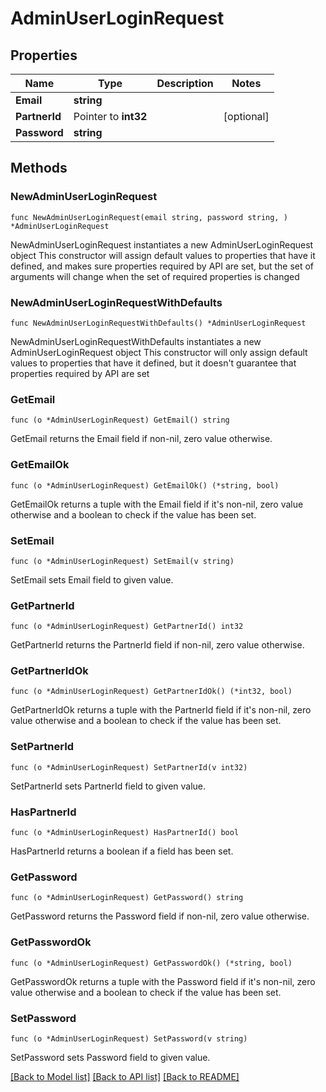 # AdminUserLoginRequest

## Properties

Name | Type | Description | Notes
------------ | ------------- | ------------- | -------------
**Email** | **string** |  | 
**PartnerId** | Pointer to **int32** |  | [optional] 
**Password** | **string** |  | 

## Methods

### NewAdminUserLoginRequest

`func NewAdminUserLoginRequest(email string, password string, ) *AdminUserLoginRequest`

NewAdminUserLoginRequest instantiates a new AdminUserLoginRequest object
This constructor will assign default values to properties that have it defined,
and makes sure properties required by API are set, but the set of arguments
will change when the set of required properties is changed

### NewAdminUserLoginRequestWithDefaults

`func NewAdminUserLoginRequestWithDefaults() *AdminUserLoginRequest`

NewAdminUserLoginRequestWithDefaults instantiates a new AdminUserLoginRequest object
This constructor will only assign default values to properties that have it defined,
but it doesn't guarantee that properties required by API are set

### GetEmail

`func (o *AdminUserLoginRequest) GetEmail() string`

GetEmail returns the Email field if non-nil, zero value otherwise.

### GetEmailOk

`func (o *AdminUserLoginRequest) GetEmailOk() (*string, bool)`

GetEmailOk returns a tuple with the Email field if it's non-nil, zero value otherwise
and a boolean to check if the value has been set.

### SetEmail

`func (o *AdminUserLoginRequest) SetEmail(v string)`

SetEmail sets Email field to given value.


### GetPartnerId

`func (o *AdminUserLoginRequest) GetPartnerId() int32`

GetPartnerId returns the PartnerId field if non-nil, zero value otherwise.

### GetPartnerIdOk

`func (o *AdminUserLoginRequest) GetPartnerIdOk() (*int32, bool)`

GetPartnerIdOk returns a tuple with the PartnerId field if it's non-nil, zero value otherwise
and a boolean to check if the value has been set.

### SetPartnerId

`func (o *AdminUserLoginRequest) SetPartnerId(v int32)`

SetPartnerId sets PartnerId field to given value.

### HasPartnerId

`func (o *AdminUserLoginRequest) HasPartnerId() bool`

HasPartnerId returns a boolean if a field has been set.

### GetPassword

`func (o *AdminUserLoginRequest) GetPassword() string`

GetPassword returns the Password field if non-nil, zero value otherwise.

### GetPasswordOk

`func (o *AdminUserLoginRequest) GetPasswordOk() (*string, bool)`

GetPasswordOk returns a tuple with the Password field if it's non-nil, zero value otherwise
and a boolean to check if the value has been set.

### SetPassword

`func (o *AdminUserLoginRequest) SetPassword(v string)`

SetPassword sets Password field to given value.



[[Back to Model list]](../README.md#documentation-for-models) [[Back to API list]](../README.md#documentation-for-api-endpoints) [[Back to README]](../README.md)


